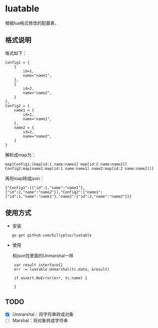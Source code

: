 # luatable
根据lua格式修改的配置表，

## 格式说明

格式如下：

```
Config1 = {
    {
        id=1,
        name="name1",
    },
    {
        id=2,
        name="name2",
    }
},
Config2 = {
    name1 = {
        id=1,
        name="name1",
    },
    name2 = {
        id=2,
        name="name2",
    }
}
```

解析成map为：

```
map[Config1:[map[id:1 name:name1] map[id:2 name:name2]] Config2:map[name1:map[id:1 name:name1] name2:map[id:2 name:name2]]]
```

再将map转成json：

```
{"Config1":[{"id":1,"name":"name1"},{"id":2,"name":"name2"}],"Config2":{"name1":{"id":1,"name":"name1"},"name2":{"id":2,"name":"name2"}}}
```

## 使用方式

+ 安装

```
   go get github.com/billyplus/luatable
```

+ 使用

   和json包里面的Unmarshal一样

```
    var result interface{}
    err := luatable.Unmarshal(tc.data, &result)

    if assert.NoError(err, tc.name) {
        
    }
```


## TODO

- [x] Unmarshal：将字符串转成对象
- [ ] Marshal：将对象转成字符串
